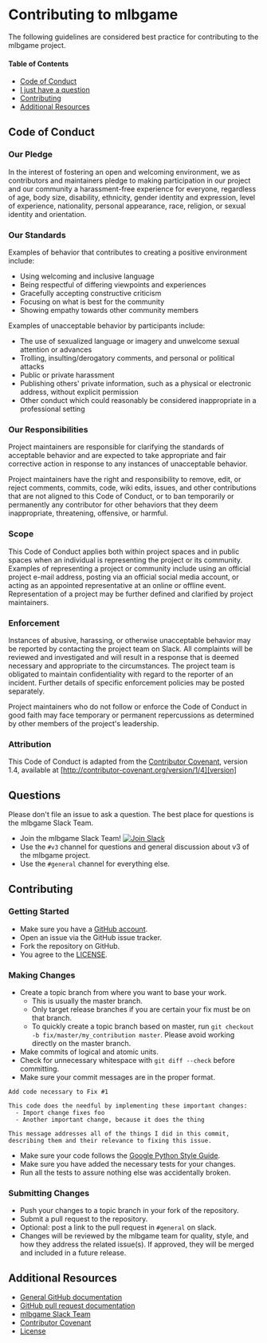 # Contributing to mlbgame

The following guidelines are considered best practice for contributing to the mlbgame project.

#### Table of Contents

* [Code of Conduct](#code-of-conduct)
* [I just have a question](#questions)
* [Contributing](#contributing)
* [Additional Resources](#additional-resources)

## Code of Conduct
### Our Pledge

In the interest of fostering an open and welcoming environment, we as
contributors and maintainers pledge to making participation in our project and
our community a harassment-free experience for everyone, regardless of age, body
size, disability, ethnicity, gender identity and expression, level of experience,
nationality, personal appearance, race, religion, or sexual identity and
orientation.

### Our Standards

Examples of behavior that contributes to creating a positive environment
include:

* Using welcoming and inclusive language
* Being respectful of differing viewpoints and experiences
* Gracefully accepting constructive criticism
* Focusing on what is best for the community
* Showing empathy towards other community members

Examples of unacceptable behavior by participants include:

* The use of sexualized language or imagery and unwelcome sexual attention or
advances
* Trolling, insulting/derogatory comments, and personal or political attacks
* Public or private harassment
* Publishing others' private information, such as a physical or electronic
  address, without explicit permission
* Other conduct which could reasonably be considered inappropriate in a
  professional setting

### Our Responsibilities

Project maintainers are responsible for clarifying the standards of acceptable
behavior and are expected to take appropriate and fair corrective action in
response to any instances of unacceptable behavior.

Project maintainers have the right and responsibility to remove, edit, or
reject comments, commits, code, wiki edits, issues, and other contributions
that are not aligned to this Code of Conduct, or to ban temporarily or
permanently any contributor for other behaviors that they deem inappropriate,
threatening, offensive, or harmful.

### Scope

This Code of Conduct applies both within project spaces and in public spaces
when an individual is representing the project or its community. Examples of
representing a project or community include using an official project e-mail
address, posting via an official social media account, or acting as an appointed
representative at an online or offline event. Representation of a project may be
further defined and clarified by project maintainers.

### Enforcement

Instances of abusive, harassing, or otherwise unacceptable behavior may be
reported by contacting the project team on Slack. All complaints will be reviewed
and investigated and will result in a response that is deemed necessary and
appropriate to the circumstances. The project team is obligated to maintain
confidentiality with regard to the reporter of an incident. Further details of
specific enforcement policies may be posted separately.

Project maintainers who do not follow or enforce the Code of Conduct in good
faith may face temporary or permanent repercussions as determined by other
members of the project's leadership.

### Attribution

This Code of Conduct is adapted from the [Contributor Covenant][homepage], version 1.4,
available at [http://contributor-covenant.org/version/1/4][version]

[homepage]: http://contributor-covenant.org
[version]: http://contributor-covenant.org/version/1/4/

## Questions
Please don't file an issue to ask a question. The best place for questions is the mlbgame Slack Team.
* Join the mlbgame Slack Team! [![Join Slack](https://img.shields.io/badge/slack-join-blue.svg)](https://mlbgame-slack-invite.herokuapp.com/)
* Use the `#v3` channel for questions and general discussion about v3 of the mlbgame project.
* Use the `#general` channel for everything else.

## Contributing
### Getting Started
* Make sure you have a [GitHub account](https://github.com/signup/free).
* Open an issue via the GitHub issue tracker.
* Fork the repository on GitHub.
* You agree to the
  [LICENSE](https://github.com/trevor-viljoen/mlbgame3/blob/master/LICENSE).

### Making Changes
* Create a topic branch from where you want to base your work.
  * This is usually the master branch.
  * Only target release branches if you are certain your fix must be on that branch.
  * To quickly create a topic branch based on master, run `git checkout -b fix/master/my_contribution master`.
    Please avoid working directly on the master branch.
* Make commits of logical and atomic units.
* Check for unnecessary whitespace with `git diff --check` before committing.
* Make sure your commit messages are in the proper format.
```
Add code necessary to Fix #1

This code does the needful by implementing these important changes:
  - Import change fixes foo
  - Another important change, because it does the thing

This message addresses all of the things I did in this commit,
describing them and their relevance to fixing this issue.

```
* Make sure your code follows the [Google Python Style
  Guide](https://github.com/google/styleguide/blob/gh-pages/pyguide.md).
* Make sure you have added the necessary tests for your changes.
* Run all the tests to assure nothing else was accidentally broken.

### Submitting Changes
* Push your changes to a topic branch in your fork of the repository.
* Submit a pull request to the repository.
* Optional: post a link to the pull request in `#general` on slack.
* Changes will be reviewed by the mlbgame team for quality, style, and
  how they address the related issue(s). If approved, they will be
merged and included in a future release.

## Additional Resources
* [General GitHub documentation](https://help.github.com/)
* [GitHub pull request documentation](https://help.github.com/articles/creating-a-pull-request/)
* [mlbgame Slack Team](https://mlbgame.slack.com)
* [Contributor
  Covenant](https://www.contributor-covenant.org/version/1/4/code-of-conduct.html)
* [License](https://github.com/trevor-viljoen/mlbgame3/blob/master/LICENSE)
